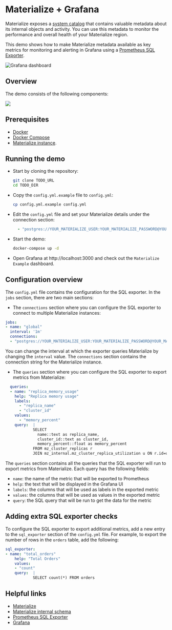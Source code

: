 # Materialize + Grafana

Materialize exposes a [system catalog](https://materialize.com/docs/sql/system-catalog/) that contains valuable metadata about its internal objects and activity. You can use this metadata to monitor the performance and overall health of your Materialize region.

This demo shows how to make Materialize metadata available as key metrics for monitoring and alerting in Grafana using a [Prometheus SQL Exporter](https://github.com/justwatchcom/sql_exporter/).

![](https://imgur.com/JN2PVUz.png "Grafana dashboard")

## Overview

The demo consists of the following components:

![](https://user-images.githubusercontent.com/21223421/215146476-3a6619ff-fbc3-4f79-bec8-d039b89832b0.png)

## Prerequisites

- [Docker](https://docs.docker.com/get-docker/)
- [Docker Compose](https://docs.docker.com/compose/install/)
- [Materialize instance](https://materialize.com/cloud/).

## Running the demo

- Start by cloning the repository:

    ```bash
    git clone TODO_URL
    cd TODO_DIR
    ```

- Copy the `config.yml.example` file to `config.yml`:

    ```bash
    cp config.yml.example config.yml
    ```

- Edit the `config.yml` file and set your Materialize details under the connection section:

    ```yaml
      - "postgres://YOUR_MATERIALIZE_USER:YOUR_MATERIALIZE_PASSWORD@YOUR_MATERIALIZE_HOST.materialize.cloud:6875/materialize"
    ```

- Start the demo:

    ```bash
    docker-compose up -d
    ```

- Open Grafana at http://localhost:3000 and check out the `Materialize Example` dashboard.

## Configuration overview

The `config.yml` file contains the configuration for the SQL exporter. In the `jobs` section, there are two main sections:

- The `connections` section where you can configure the SQL exporter to connect to multiple Materialize instances:

```yaml
jobs:
- name: "global"
  interval: '1m'
  connections:
  - "postgres://YOUR_MATERIALIZE_USER:YOUR_MATERIALIZE_PASSWORD@YOUR_MATERIALIZE_HOST.materialize.cloud:6875/materialize"
```

You can change the interval at which the exporter queries Materialize by changing the `interval` value. The `connections` section contains the connection string for the Materialize instance.

- The `queries` section where you can configure the SQL exporter to export metrics from Materialize:

```yaml
  queries:
  - name: "replica_memory_usage"
    help: "Replica memory usage"
    labels:
      - "replica_name"
      - "cluster_id"
    values:
      - "memory_percent"
    query:  |
            SELECT
              name::text as replica_name,
              cluster_id::text as cluster_id,
              memory_percent::float as memory_percent
            FROM mz_cluster_replicas r 
            JOIN mz_internal.mz_cluster_replica_utilization u ON r.id=u.replica_id;
```

The `queries` section contains all the queries that the SQL exporter will run to export metrics from Materialize. Each query has the following fields:
- `name`: the name of the metric that will be exported to Prometheus
- `help`: the text that will be displayed in the Grafana UI
- `labels`: the columns that will be used as labels in the exported metric
- `values`: the columns that will be used as values in the exported metric
- `query`: the SQL query that will be run to get the data for the metric

## Adding extra SQL exporter checks

To configure the SQL exporter to export additional metrics, add a new entry to the `sql_exporter` section of the `config.yml` file. For example, to export the number of rows in the `orders` table, add the following:

```yaml
sql_exporter:
- name: "total_orders"
    help: "Total Orders"
    values:
    - "count"
    query:  |
            SELECT count(*) FROM orders
```

## Helpful links

- [Materialize](https://materialize.com/)
- [Materialize internal schema](https://materialize.com/docs/sql/system-catalog/mz_internal/)
- [Prometheus SQL Exporter](https://github.com/justwatchcom/sql_exporter/)
- [Grafana](https://grafana.com/)
